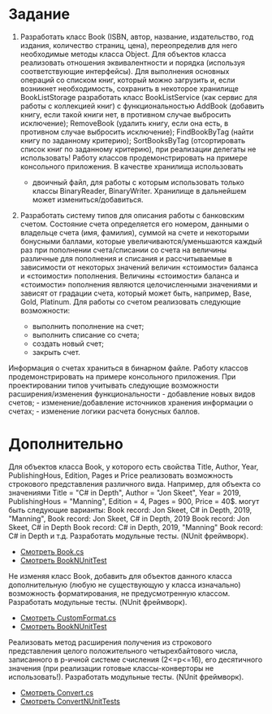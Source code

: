 Задание
=============

1. Разработать класс Book (ISBN, автор, название, издательство, год издания, количество страниц, цена), переопределив для него необходимые методы класса Object. Для объектов класса реализовать отношения эквивалентности и порядка (используя соответствующие интерфейсы). Для выполнения основных операций со списком книг, который можно загрузить и, если возникнет необходимость, сохранить в некоторое хранилище BookListStorage разработать класс BookListService (как сервис для работы с коллекцией книг) с функциональностью AddBook (добавить книгу, если такой книги нет, в противном случае выбросить исключение); RemoveBook (удалить книгу, если она есть, в противном случае выбросить исключение); FindBookByTag (найти книгу по заданному критерию); SortBooksByTag (отсортировать список книг по заданному критерию), при реализации делегаты не использовать!
Работу классов продемонстрировать на примере консольного приложения. 
В качестве хранилища использовать
      - двоичный файл, для работы с которым использовать только классы BinaryReader, BinaryWriter. Хранилище в дальнейшем может измениться/добавиться.

2.  Разработать систему типов для описания работы с банковским счетом. Состояние счета определяется его номером, данными о владельце счета (имя, фамилия), суммой на счете и некоторыми бонусными баллами, которые увеличиваются/уменьшаются каждый раз при пополнении счета/списании со счета на величины различные для пополнения и списания и рассчитываемые в зависимости от некоторых значений величин «стоимости» баланса и «стоимости» пополнения. Величины «стоимости» баланса и «стоимости» пополнения являются целочисленными значениями и зависят от градации счета, который может быть, например,  Base, Gold, Platinum.
Для работы со счетом реализовать следующие возможности: 
      -	выполнить пополнение на счет;
      -	выполнить списание со счета; 
      -	создать новый счет; 
      -	закрыть счет.
      
Информация о счетах храниться в бинарном файле.
Работу классов продемонстрировать на примере консольного приложения. 
При проектировании типов учитывать следующие возможности расширения/изменения функциональности
      -	добавление новых видов счетов;
      -	изменение/добавление источников хранения информации о счетах;
      -	изменение логики расчета бонусных баллов.

Дополнительно
=============
Для объектов класса Book, у которого есть свойства Title, Author, Year, PublishingHous, Edition, Pages и Price реализовать возможность строкового представления различного вида. Например, для объекта со значениями Title = "C# in Depth", Author = "Jon Skeet", Year = 2019, PublishingHous = "Manning", Edition = 4, Pages = 900, Price = 40$. могут быть следующие варианты:
Book record: Jon Skeet, C# in Depth, 2019, "Manning",
Book record: Jon Skeet, C# in Depth, 2019
Book record: Jon Skeet, C# in Depth
Book record: C# in Depth, 2019, "Manning"
Book record: C# in Depth и т.д.
Разработать модульные тесты. (NUnit фреймворк).

 - [Смотреть Book.cs](https://github.com/Ghyro/EPAM-.NET-Training/blob/master/NET.W.2018.Korzun.08/Tasks/Task1/Entities/Book.cs)
 - [Смотреть BookNUnitTest](https://github.com/Ghyro/EPAM-.NET-Training/blob/master/NET.W.2018.Korzun.08/BookNUnitTests/BookTests.cs)

Не изменяя класс Book, добавить для объектов данного класса дополнительную (любую не существующую у класса изначально) возможность форматирования, не предусмотренную классом.
Разработать модульные тесты. (NUnit фреймворк).

  - [Смотреть CustomFormat.cs](https://github.com/Ghyro/EPAM-.NET-Training/blob/master/NET.W.2018.Korzun.08/Tasks/Task1/CustomFormatBook/CustomFormat.cs)
  - [Смотреть BookNUnitTest](https://github.com/Ghyro/EPAM-.NET-Training/blob/master/NET.W.2018.Korzun.08/BookNUnitTests/BookTests.cs)

Реализовать метод расширения получения из строкового представления целого положительного четырехбайтового числа, записанного в p-ичной системе счисления (2<=p<=16), его десятичного значения (при реализации готовые классы-конверторы не использовать!).
Разработать модульные тесты. (NUnit фреймворк).

  - [Смотреть Convert.cs](https://github.com/Ghyro/EPAM-.NET-Training/blob/master/NET.W.2018.Korzun.08/Tasks/Task3/Convert.cs)
  - [Смотреть ConvertNUnitTests](https://github.com/Ghyro/EPAM-.NET-Training/blob/master/NET.W.2018.Korzun.08/ConverterNUnitTests/ConvertTests.cs)

